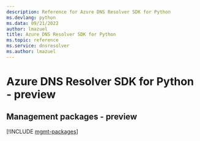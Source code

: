 ```yaml
---
description: Reference for Azure DNS Resolver SDK for Python
ms.devlang: python
ms.data: 09/21/2022
author: lmazuel
title: Azure DNS Resolver SDK for Python
ms.topic: reference
ms.service: dnsresolver
ms.author: lmazuel
---
```

# Azure DNS Resolver SDK for Python - preview

## Management packages - preview
[!INCLUDE [mgmt-packages](dns-resolver-mgmt-index.md)]